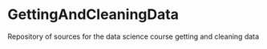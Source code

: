 GettingAndCleaningData
======================

Repository of sources for the data science course getting and cleaning data
